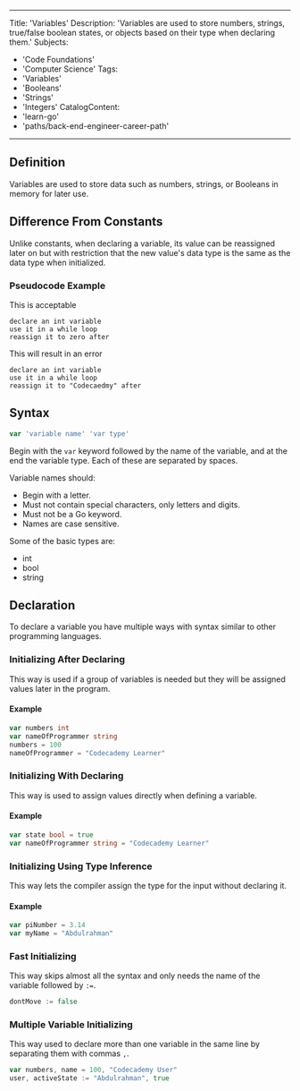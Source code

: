 
---
Title: 'Variables'
Description: 'Variables are used to store numbers, strings, true/false boolean states, or objects based on their type when declaring them.'
Subjects:
  - 'Code Foundations'
  - 'Computer Science'
Tags:
  - 'Variables'
  - 'Booleans'
  - 'Strings'
  - 'Integers'
CatalogContent:
  - 'learn-go'
  - 'paths/back-end-engineer-career-path'
---

## Definition

Variables are used to store data such as numbers, strings, or Booleans in memory for later use.

## Difference From Constants 

Unlike constants, when declaring a variable, its value can be reassigned later on but with restriction that the new value's data type is the same as the data type when initialized.

### Pseudocode Example

This is acceptable

```pseudo
declare an int variable
use it in a while loop
reassign it to zero after
```

This will result in an error

```pseudo
declare an int variable
use it in a while loop
reassign it to "Codecaedmy" after
```

## Syntax

```Go
var 'variable name' 'var type'
```

Begin with the `var` keyword followed by the name of the variable, and at the end the variable type. Each of these are separated by spaces.

Variable names should:

- Begin with a letter. 
- Must not contain special characters, only letters and digits.
- Must not be a Go keyword. 
- Names are case sensitive.
 
Some of the basic types are:

- int
- bool
- string

## Declaration 

To declare a variable you have multiple ways with syntax similar to other programming languages.

### Initializing After Declaring

This way is used if a group of variables is needed but they will be assigned values later in the program.

#### Example

```Go
var numbers int
var nameOfProgrammer string
numbers = 100
nameOfProgrammer = "Codecademy Learner"
```

### Initializing With Declaring

This way is used to assign values directly when defining a variable.

#### Example

```Go
var state bool = true
var nameOfProgrammer string = "Codecademy Learner"
```

### Initializing Using Type Inference

This way lets the compiler assign the type for the input without declaring it.

#### Example

```Go
var piNumber = 3.14
var myName = "Abdulrahman"
``` 

### Fast Initializing 

This way skips almost all the syntax and only needs the name of the variable followed by `:=`.

```Go
dontMove := false
```

### Multiple Variable Initializing

This way used to declare more than one variable in the same line by separating them with commas `,`.

```Go
var numbers, name = 100, "Codecademy User"
user, activeState := "Abdulrahman", true
``` 





